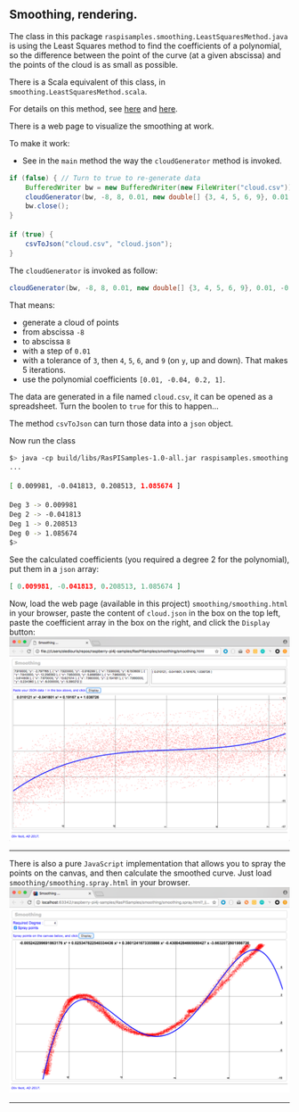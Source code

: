 ## Smoothing, rendering.
The class in this package `raspisamples.smoothing.LeastSquaresMethod.java` is using the Least Squares method to find the coefficients of a polynomial, so the difference between
the point of the curve (at a given abscissa) and the points of the cloud is as small as possible.

There is a Scala equivalent of this class, in `smoothing.LeastSquaresMethod.scala`.

For details on this method, see [here](http://www.efunda.com/math/leastsquares/leastsquares.cfm) and [here](http://www.lediouris.net/original/sailing/PolarCO2/index.html).

There is a web page to visualize the smoothing at work.

To make it work:

* See in the `main` method the way the `cloudGenerator` method is invoked.

```java
if (false) { // Turn to true to re-generate data
    BufferedWriter bw = new BufferedWriter(new FileWriter("cloud.csv"));
    cloudGenerator(bw, -8, 8, 0.01, new double[] {3, 4, 5, 6, 9}, 0.01, -0.04, 0.2, 1);
    bw.close();
}

if (true) {
    csvToJson("cloud.csv", "cloud.json");
}
```

The `cloudGenerator` is invoked as follow:
```java
cloudGenerator(bw, -8, 8, 0.01, new double[] {3, 4, 5, 6, 9}, 0.01, -0.04, 0.2, 1);
```
That means:

* generate a cloud of points
* from abscissa `-8`
* to abscissa `8`
* with a step of `0.01`
* with a tolerance of `3`, then `4`, `5`, `6`, and `9` (on `y`, up and down). That makes 5 iterations.
* use the polynomial coefficients `[0.01, -0.04, 0.2, 1]`.

The data are generated in a file named `cloud.csv`, it can be opened as a spreadsheet.
Turn the boolen to `true` for this to happen...

The method `csvToJson` can turn those data into a `json` object.

Now run the class
```bash
$> java -cp build/libs/RasPISamples-1.0-all.jar raspisamples.smoothing.LeastSquares
...

[ 0.009981, -0.041813, 0.208513, 1.085674 ]

Deg 3 -> 0.009981
Deg 2 -> -0.041813
Deg 1 -> 0.208513
Deg 0 -> 1.085674
$>
```

See the calculated coefficients (you required a degree 2 for the polynomial), put them in a `json` array:
```json
[ 0.009981, -0.041813, 0.208513, 1.085674 ]
```
Now, load the web page (available in this project) `smoothing/smoothing.html` in your browser,
paste the content of `cloud.json` in the box on the top left, paste the coefficient array in the box on the right,
and click the `Display` button:
![Smoothing](../../../../img/smoothing.png)

---

There is also a pure `JavaScript` implementation that allows you to spray the points on the canvas, and then calculate the smoothed curve.
Just load `smoothing/smoothing.spray.html` in your browser.
![Spraying](../../../../img/smoothing.02.png)

---

